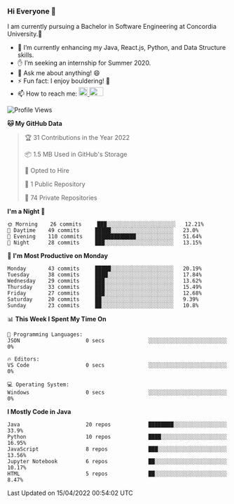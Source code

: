 ### Hi Everyone 👋
I am currently pursuing a Bachelor in Software Engineering at Concordia University.🏫

- 🌱 I’m currently enhancing my Java, React.js, Python, and Data Structure skills.
- ✋ I’m seeking an internship for Summer 2020.
- 💬 Ask me about anything! 😄
- ⚡ Fun fact: I enjoy bouldering! 🧗‍
- 📫 How to reach me: <a href="https://www.linkedin.com/in/siu-tong-ye/" target="_blank"> <img width="20px" width="32" src="https://cdn.jsdelivr.net/npm/simple-icons@v3/icons/linkedin.svg" /> </a> <a href="mailto:SiuTongYe@gmail.com" target="_blank"> <img height="20" width="32" src="https://cdn.jsdelivr.net/npm/simple-icons@v3/icons/gmail.svg" /> </a>

<!--START_SECTION:waka-->
![Profile Views](http://img.shields.io/badge/Profile%20Views-6-blue)

**🐱 My GitHub Data** 

> 🏆 31 Contributions in the Year 2022
 > 
> 📦 1.5 MB Used in GitHub's Storage 
 > 
> 💼 Opted to Hire
 > 
> 📜 1 Public Repository 
 > 
> 🔑 74 Private Repositories  
 > 
**I'm a Night 🦉** 

```text
🌞 Morning    26 commits     ███░░░░░░░░░░░░░░░░░░░░░░   12.21% 
🌆 Daytime    49 commits     █████░░░░░░░░░░░░░░░░░░░░   23.0% 
🌃 Evening    110 commits    █████████████░░░░░░░░░░░░   51.64% 
🌙 Night      28 commits     ███░░░░░░░░░░░░░░░░░░░░░░   13.15%

```
📅 **I'm Most Productive on Monday** 

```text
Monday       43 commits     █████░░░░░░░░░░░░░░░░░░░░   20.19% 
Tuesday      38 commits     ████░░░░░░░░░░░░░░░░░░░░░   17.84% 
Wednesday    29 commits     ███░░░░░░░░░░░░░░░░░░░░░░   13.62% 
Thursday     33 commits     ███░░░░░░░░░░░░░░░░░░░░░░   15.49% 
Friday       27 commits     ███░░░░░░░░░░░░░░░░░░░░░░   12.68% 
Saturday     20 commits     ██░░░░░░░░░░░░░░░░░░░░░░░   9.39% 
Sunday       23 commits     ██░░░░░░░░░░░░░░░░░░░░░░░   10.8%

```


📊 **This Week I Spent My Time On** 

```text
💬 Programming Languages: 
JSON                     0 secs              ░░░░░░░░░░░░░░░░░░░░░░░░░   0%

🔥 Editors: 
VS Code                  0 secs              ░░░░░░░░░░░░░░░░░░░░░░░░░   0%

💻 Operating System: 
Windows                  0 secs              ░░░░░░░░░░░░░░░░░░░░░░░░░   0%

```

**I Mostly Code in Java** 

```text
Java                     20 repos            ████████░░░░░░░░░░░░░░░░░   33.9% 
Python                   10 repos            ████░░░░░░░░░░░░░░░░░░░░░   16.95% 
JavaScript               8 repos             ███░░░░░░░░░░░░░░░░░░░░░░   13.56% 
Jupyter Notebook         6 repos             ██░░░░░░░░░░░░░░░░░░░░░░░   10.17% 
HTML                     5 repos             ██░░░░░░░░░░░░░░░░░░░░░░░   8.47%

```



 Last Updated on 15/04/2022 00:54:02 UTC
<!--END_SECTION:waka-->
